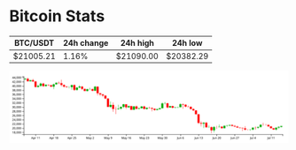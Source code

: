 # Bitcoin Stats

BTC/USDT|24h change|24h high|24h low|
|---|---|---|---|
|$21005.21|1.16%|$21090.00|$20382.29|

<img src="./chart.svg">
